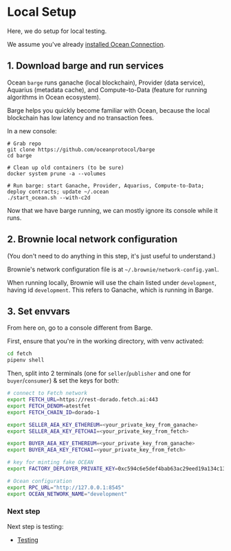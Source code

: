 # Local Setup

Here, we do setup for local testing.

We assume you've already [installed Ocean Connection](install.md).

## 1. Download barge and run services

Ocean `barge` runs ganache (local blockchain), Provider (data service), Aquarius (metadata cache), and Compute-to-Data (feature for running algorithms in Ocean ecosystem).

Barge helps you quickly become familiar with Ocean, because the local blockchain has low latency and no transaction fees.

In a new console:

```console
# Grab repo
git clone https://github.com/oceanprotocol/barge
cd barge

# Clean up old containers (to be sure)
docker system prune -a --volumes

# Run barge: start Ganache, Provider, Aquarius, Compute-to-Data; deploy contracts; update ~/.ocean
./start_ocean.sh --with-c2d
```

Now that we have barge running, we can mostly ignore its console while it runs.

## 2. Brownie local network configuration

(You don't need to do anything in this step, it's just useful to understand.)

Brownie's network configuration file is at `~/.brownie/network-config.yaml`.

When running locally, Brownie will use the chain listed under `development`, having id `development`. This refers to Ganache, which is running in Barge.

## 3. Set envvars

From here on, go to a console different from Barge.

First, ensure that you're in the working directory, with venv activated:

```bash
cd fetch
pipenv shell
```

Then, split into 2 terminals (one for `seller`/`publisher` and one for `buyer`/`consumer`) & set the keys for both:

```bash
# connect to Fetch network
export FETCH_URL=https://rest-dorado.fetch.ai:443
export FETCH_DENOM=atestfet
export FETCH_CHAIN_ID=dorado-1

export SELLER_AEA_KEY_ETHEREUM=<your_private_key_from_ganache>
export SELLER_AEA_KEY_FETCHAI=<your_private_key_from_fetch>

export BUYER_AEA_KEY_ETHEREUM=<your_private_key_from_ganache>
export BUYER_AEA_KEY_FETCHAI=<your_private_key_from_fetch>

# key for minting fake OCEAN
export FACTORY_DEPLOYER_PRIVATE_KEY=0xc594c6e5def4bab63ac29eed19a134c130388f74f019bc74b8f4389df2837a58

# Ocean configuration
export RPC_URL="http://127.0.0.1:8545" 
export OCEAN_NETWORK_NAME="development" 
```

### Next step
Next step is testing:
- [Testing](testing.md)